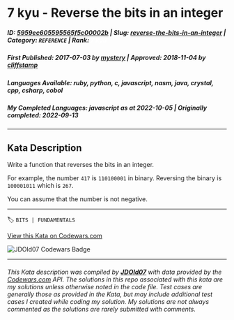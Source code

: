 # 7 kyu - Reverse the bits in an integer

##### **ID**: [5959ec605595565f5c00002b](https://www.codewars.com/kata/5959ec605595565f5c00002b) | **Slug**: [reverse-the-bits-in-an-integer](https://www.codewars.com/kata/5959ec605595565f5c00002b) | **Category**: `REFERENCE` | **Rank**: <span style="color:white">7 kyu</span>

##### **First Published**: 2017-07-03 ***by*** [mystery](https://www.codewars.com/users/mystery) | **Approved**: 2018-11-04 ***by*** [cliffstamp](https://www.codewars.com/users/cliffstamp)

##### **Languages Available**: ruby, python, c, javascript, nasm, java, crystal, cpp, csharp, cobol

##### **My Completed Languages**: javascript ***as at*** 2022-10-05 | **Originally completed**: 2022-09-13

---

## Kata Description


Write a function that reverses the bits in an integer.



For example, the number `417` is `110100001` in binary. Reversing the binary is `100001011` which is `267`.



You can assume that the number is not negative.

---


🏷 `BITS | FUNDAMENTALS`


[View this Kata on Codewars.com](https://www.codewars.com/kata/5959ec605595565f5c00002b)

![](https://www.codewars.com/users/jdold07/badges/large "JDOld07 Codewars Badge")

---

###### *This Kata description was compiled by [**JDOld07**](https://tpstech.dev) with data provided by the [Codewars.com](https://www.codewars.com) API.  The solutions in this repo associated with this kata are my solutions unless otherwise noted in the code file.  Test cases are generally those as provided in the Kata, but may include additional test cases I created while coding my solution.  My solutions are not always commented as the solutions are rarely submitted with comments.*
